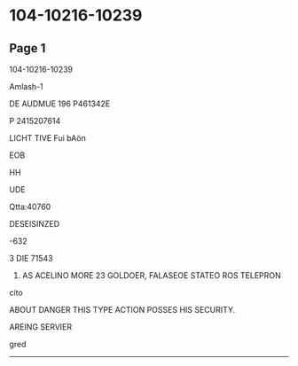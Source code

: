 # 104-10216-10239

## Page 1

104-10216-10239

Amlash-1

DE AUDMUE 196 P461342E

P 2415207614

LICHT TIVE Fui bAön

EOB

HH

UDE

Qtta:40760

DESEISINZED

-632

3 DIE 71543

1. AS ACELINO MORE 23 GOLDOER, FALASEOE STATEO ROS TELEPRON

cito

ABOUT DANGER THIS TYPE ACTION POSSES HIS SECURITY.

AREING SERVIER

gred

---

